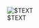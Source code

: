<figure class="figure">
    <img
        class="figure-img img-fluid rounded"
        src="$URL"
        alt="$TEXT"/>
    <figcaption class="figure-caption">$TEXT</figcaption>
</figure>
